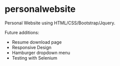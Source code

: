 # personalwebsite
Personal Website using HTML/CSS/Bootstrap/Jquery.

Future additions:
- Resume download page
- Responsive Design
- Hamburger dropdown menu
- Testing with Selenium
